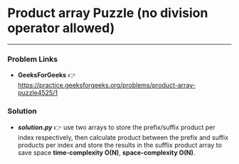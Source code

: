 # Product array Puzzle (no division operator allowed)

---

### Problem Links
- **__GeeksForGeeks__** :point_right: https://practice.geeksforgeeks.org/problems/product-array-puzzle4525/1

### Solution
- **_solution.py_** :point_right: use two arrays to store the prefix/suffix product per index respectively, then calculate product between the prefix and suffix products per index and store the results in the sufflix product array to save space **time-complexity O(N)**, **space-complexity O(N)**.
